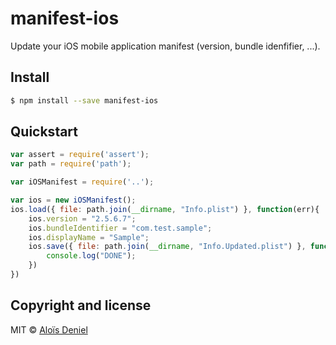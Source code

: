 # manifest-ios

Update your iOS mobile application manifest (version, bundle idenfifier, ...).

## Install

```sh
$ npm install --save manifest-ios
```

## Quickstart

```js
var assert = require('assert');
var path = require('path');

var iOSManifest = require('..');

var ios = new iOSManifest();
ios.load({ file: path.join(__dirname, "Info.plist") }, function(err){
    ios.version = "2.5.6.7";
    ios.bundleIdentifier = "com.test.sample";
    ios.displayName = "Sample";
    ios.save({ file: path.join(__dirname, "Info.Updated.plist") }, function(err) {
        console.log("DONE");
    })
})
```

## Copyright and license

MIT © [Aloïs Deniel](http://aloisdeniel.github.io)
